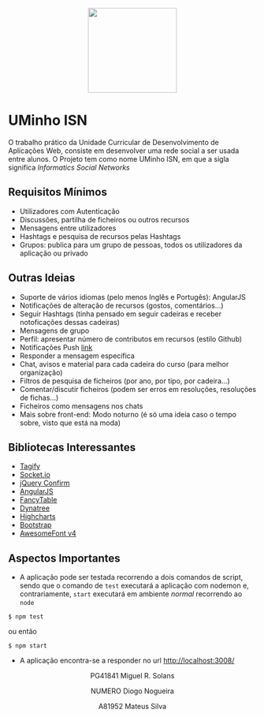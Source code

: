 <p align="center">
   <img width="180" height="172" src="https://upload.wikimedia.org/wikipedia/commons/9/93/EEUMLOGO.png">
</p>

# UMinho ISN

O trabalho prático da Unidade Curricular de Desenvolvimento de Aplicações Web, consiste em desenvolver uma rede social a ser usada entre alunos. O Projeto tem como nome UMinho ISN, em que a sigla significa *Informatics Social Networks*

## Requisitos Mínimos

- Utilizadores com Autenticação  
- Discussões, partilha de ficheiros ou outros recursos  
- Mensagens entre utilizadores  
- Hashtags e pesquisa de recursos pelas Hashtags  
- Grupos: publica para um grupo de pessoas, todos os utilizadores da aplicação ou privado

## Outras Ideias
- Suporte de vários idiomas (pelo menos Inglês e Portugês): AngularJS  
- Notificações de alteração de recursos (gostos, comentários...)  
- Seguir Hashtags (tinha pensado em seguir cadeiras e receber notoficações dessas cadeiras)
- Mensagens de grupo
- Perfil: apresentar número de contributos em recursos (estilo Github)  
- Notificações Push [link](https://developers.google.com/web/fundamentals/codelabs/push-notifications)
- Responder a mensagem específica
- Chat, avisos e material para cada cadeira do curso (para melhor organização)
- Filtros de pesquisa de ficheiros (por ano, por tipo, por cadeira...)
- Comentar/discutir ficheiros (podem ser erros em resoluções, resoluções de fichas...)
- Ficheiros como mensagens nos chats
- Mais sobre front-end: Modo noturno (é só uma ideia caso o tempo sobre, visto que está na moda)


## Bibliotecas Interessantes
- [Tagify](https://yaireo.github.io/tagify/)
- [Socket.io](https://socket.io/)
- [jQuery Confirm](https://craftpip.github.io/jquery-confirm/)
- [AngularJS](https://angularjs.org/)
- [FancyTable](https://github.com/myspace-nu/jquery.fancyTable)
- [Dynatree](https://www.submission-faccejpi.com/c_media/modules/dynatree/doc/dynatree-doc.html)
- [Highcharts](https://www.highcharts.com/)
- [Bootstrap](https://getbootstrap.com/)
- [AwesomeFont v4](https://fontawesome.com/v4.7.0/)

## Aspectos Importantes
- A aplicação pode ser testada recorrendo a dois comandos de script, sendo que o comando de `test` executará a aplicação com nodemon e, contrariamente, `start` executará em ambiente *normal* recorrendo ao `node`


```
$ npm test
```

ou então 

```
$ npm start
```

- A aplicação encontra-se a responder no url [http://localhost:3008/](https://localhost:3008)


<p align="center"><span>PG41841</span> Miguel R. Solans</p>
<p align="center"><span>NUMERO</span> Diogo Nogueira</p>
<p align="center"><span>A81952</span> Mateus Silva</p>





